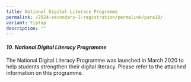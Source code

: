 ```yaml
---
title: National Digital Literacy Programme
permalink: /2024-secondary-1-registration/permalink/para10/
variant: tiptap
description: ""
---
```

<h4><strong><em>10. National Digital Literacy Programme</em></strong></h4><p>The National Digital Literacy Programme was launched in March 2020 to help students strengthen their digital literacy. Please refer to the attached information on this programme.</p>